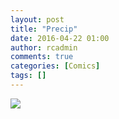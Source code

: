 ```yaml
---
layout: post
title: "Precip"
date: 2016-04-22 01:00
author: rcadmin
comments: true
categories: [Comics]
tags: []
---
```

<a href="../comics/2016/04/22/precip"><img src="http://dl.bitsmack.com/comics/20160422.jpg" /></a>

